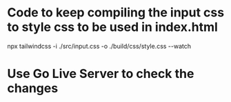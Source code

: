 # Code to keep compiling the input css to style css to be used in index.html
npx tailwindcss -i ./src/input.css -o ./build/css/style.css --watch
# Use Go Live Server to check the changes
